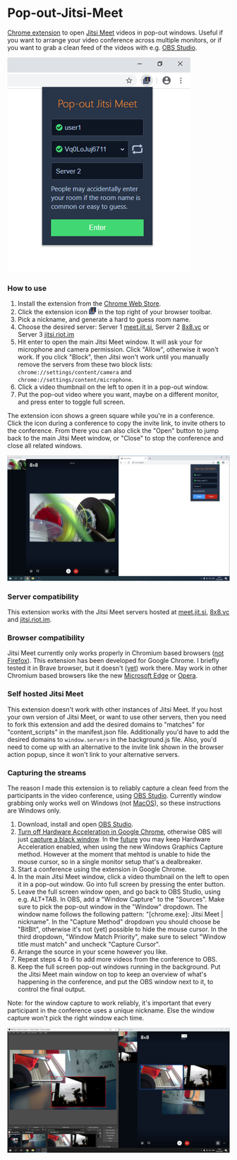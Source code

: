# Pop-out-Jitsi-Meet
[Chrome extension](https://chrome.google.com/webstore/detail/pop-out-jitsi-meet/boklbbjieahngbnhdmlhldjjibdnnbcn) to open [Jitsi Meet](https://jitsi.org/) videos in pop-out windows. Useful if you want to arrange your video conference across multiple monitors, or if you want to grab a clean feed of the videos with e.g. [OBS Studio](https://obsproject.com/).

![Extension in browser toolbar](screenshots/1-crop.png)

### How to use
1. Install the extension from the [Chrome Web Store](https://chrome.google.com/webstore/detail/pop-out-jitsi-meet/boklbbjieahngbnhdmlhldjjibdnnbcn).
2. Click the extension icon ![Extension Icon](extension/icons/icon16.png) in the top right of your browser toolbar.
3. Pick a nickname, and generate a hard to guess room name.
4. Choose the desired server: Server 1 [meet.jit.si](https://meet.jit.si/), Server 2 [8x8.vc](https://8x8.vc/) or Server 3 [jitsi.riot.im](https://jitsi.riot.im/)
5. Hit enter to open the main Jitsi Meet window. It will ask your for microphone and camera permission. Click "Allow", otherwise it won't work. If you click "Block", then Jitsi won't work until you manually remove the servers from these two block lists: `chrome://settings/content/camera` and `chrome://settings/content/microphone`.
6. Click a video thumbnail on the left to open it in a pop-out window.
7. Put the pop-out video where you want, maybe on a different monitor, and press enter to toggle full screen.

The extension icon shows a green square while you're in a conference. Click the icon during a conference to copy the invite link, to invite others to the conference. From there you can also click the "Open" button to jump back to the main Jitsi Meet window, or "Close" to stop the conference and close all related windows.

![Conference UI](screenshots/2.jpg)

### Server compatibility
This extension works with the Jitsi Meet servers hosted at [meet.jit.si](https://meet.jit.si/), [8x8.vc](https://8x8.vc/) and [jitsi.riot.im](https://jitsi.riot.im/).

### Browser compatibility
Jitsi Meet currently only works properly in Chromium based browsers ([not Firefox](https://github.com/jitsi/jitsi-meet/issues/4758)). This extension has been developed for Google Chrome. I briefly tested it in Brave browser, but it doesn't ([yet](https://github.com/brave/brave-browser/issues/9009)) work there. May work in other Chromium based browsers like the new [Microsoft Edge](https://www.microsoft.com/edge) or [Opera](https://www.opera.com/).

### Self hosted Jitsi Meet
This extension doesn't work with other instances of Jitsi Meet. If you host your own version of Jitsi Meet, or want to use other servers, then you need to fork this extension and add the desired domains to "matches" for "content_scripts" in the manifest.json file. Additionally you'd have to add the desired domains to `window.servers` in the background.js file. Also, you'd need to come up with an alternative to the invite link shown in the browser action popup, since it won't link to your alternative servers.

### Capturing the streams
The reason I made this extension is to reliably capture a clean feed from the participants in the video conference, using [OBS Studio](https://obsproject.com/). Currently window grabbing only works well on Windows (not [MacOS](https://obsproject.com/forum/threads/screen-tearing-random-glitching-w-window-capture.95181/)), so these instructions are Windows only.
1. Download, install and open [OBS Studio](https://obsproject.com/).
2. [Turn off Hardware Acceleration in Google Chrome](https://www.howtogeek.com/412738/how-to-turn-hardware-acceleration-on-and-off-in-chrome/), otherwise OBS will just [capture a black window](https://obsproject.com/forum/threads/option-to-turn-off-capture-cursor-when-recording-a-window.117388/). In the [future](https://obsproject.com/forum/threads/windows-graphics-capture-also-captures-mouse-pointer.117503/) you may keep Hardware Acceleration enabled, when using the new Windows Graphics Capture method. However at the moment that mehtod is unable to hide the mouse cursor, so in a single monitor setup that's a dealbreaker.
3. Start a conference using the extension in Google Chrome.
4. In the main Jitsi Meet window, click a video thumbnail on the left to open it in a pop-out window. Go into full screen by pressing the enter button.
5. Leave the full screen window open, and go back to OBS Studio, using e.g. ALT+TAB. In OBS, add a "Window Capture" to the "Sources". Make sure to pick the pop-out window in the "Window" dropdown. The window name follows the following pattern: "\[chrome.exe\]: Jitsi Meet | nickname". In the "Capture Method" dropdown you should choose be "BitBlt", otherwise it's not (yet) possible to hide the mouse cursor. In the third dropdown, "Window Match Priority", make sure to select "Window title must match" and uncheck "Capture Cursor".
6. Arrange the source in your scene however you like.
7. Repeat steps 4 to 6 to add more videos from the conference to OBS.
8. Keep the full screen pop-out windows running in the background. Put the Jitsi Meet main window on top to keep an overview of what's happening in the conference, and put the OBS window next to it, to control the final output.

Note: for the window capture to work reliably, it's important that every participant in the conference uses a unique nickname. Else the window capture won't pick the right window each time.

![Full setup with OBS](screenshots/3.jpg)
